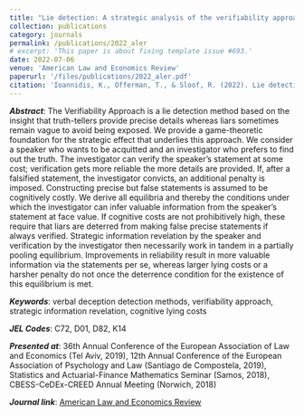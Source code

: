 ```yaml
---
title: "Lie detection: A strategic analysis of the verifiability approach"
collection: publications
category: journals
permalink: /publications/2022_aler
# excerpt: 'This paper is about fixing template issue #693.'
date: 2022-07-06
venue: 'American Law and Economics Review'
paperurl: '/files/publications/2022_aler.pdf'
citation: 'Ioannidis, K., Offerman, T., & Sloof, R. (2022). Lie detection: A strategic analysis of the verifiability approach. <i>American Law and Economics Review</i>. 24(2), 659–705.'
---
```


***Abstract***: The Verifiability Approach is a lie detection method based on the insight that truth-tellers provide precise details whereas liars sometimes remain vague to avoid being exposed. We provide a game-theoretic foundation for the strategic effect that underlies this approach. We consider a speaker who wants to be acquitted and an investigator who prefers to find out the truth. The investigator can verify the speaker’s statement at some cost; verification gets more reliable the more details are provided. If, after a falsified statement, the investigator convicts, an additional penalty is imposed. Constructing precise but false statements is assumed to be cognitively costly. We derive all equilibria and thereby the conditions under which the investigator can infer valuable information from the speaker’s statement at face value. If cognitive costs are not prohibitively high, these require that liars are deterred from making false precise statements if always verified. Strategic information revelation by the speaker and verification by the investigator then necessarily work in tandem in a partially pooling equilibrium. Improvements in reliability result in more valuable information via the statements per se, whereas larger lying costs or a harsher penalty do not once the deterrence condition for the existence of this equilibrium is met.

***Keywords***: verbal deception detection methods, verifiability approach, strategic information revelation, cognitive lying costs

***JEL Codes***: C72, D01, D82, K14

***Presented at***: 36th Annual Conference of the European Association of Law and Economics (Tel Aviv, 2019), 12th Annual Conference of the European Association of Psychology and Law (Santiago de Compostela, 2019), Statistics and Actuarial-Finance Mathematics Seminar (Samos, 2018), CBESS-CeDEx-CREED Annual Meeting (Norwich, 2018)

***Journal link***: <a href="https://doi.org/10.1093/aler/ahac005" target="_blank">American Law and Economics Review</a>